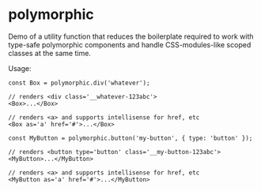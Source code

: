 # polymorphic

Demo of a utility function that reduces the boilerplate required to work with type-safe polymorphic components and handle CSS-modules-like scoped classes at the same time.

Usage:

```tsx
const Box = polymorphic.div('whatever');

// renders <div class='__whatever-123abc'>
<Box>...</Box>

// renders <a> and supports intellisense for href, etc
<Box as='a' href='#'>...</Box> 
```

```tsx
const MyButton = polymorphic.button('my-button', { type: 'button' });

// renders <button type='button' class='__my-button-123abc'>
<MyButton>...</MyButton>

// renders <a> and supports intellisense for href, etc
<MyButton as='a' href='#'>...</MyButton>
```
